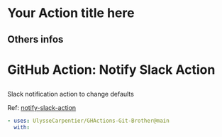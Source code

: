 # Your Action title here

## Others infos

<!-- start branding -->
<!-- end branding -->
<!-- start title -->

# GitHub Action: Notify Slack Action

<!-- end title -->
<!-- start badges -->

## <!-- end badges -->

</div>
<!-- start description -->
Slack notification action to change defaults

Ref: [notify-slack-action](https://github.com/ravsamhq/notify-slack-action)

<!-- end description -->
<!-- start contents -->
<!-- end contents -->
<!-- start usage -->

```yaml
- uses: UlysseCarpentier/GHActions-Git-Brother@main
  with:
```

<!-- end usage -->
<!-- start inputs -->
<!-- end inputs -->
<!-- start outputs -->
<!-- end outputs -->
<!-- start [.github/ghadocs/examples/] -->
<!-- end [.github/ghadocs/examples/] -->
